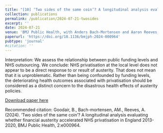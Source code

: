 ```yaml
---
title: "[10] ‘Two sides of the same coin’? A longitudinal analysis evaluating whether financial austerity accelerated NHS privatisation in England 2013-2020"
collection: publications
permalink: /publication/2024-07-21-twosides
excerpt: ''
date: 2024-07-21
venue: 'BMJ Public Health, with Anders Bach-Mortensen and Aaron Reeves'
paperurl: 'https://doi.org/10.1136/bmjph-2024-000964'
pubtype: 'journal'
#citation: ''
---
```

Interpretation: We assess the relationship between public funding levels and NHS outsourcing. We conclude: NHS privatisation at the local level does not appear to be a direct response to or result of austerity. That does not mean that it is unproblematic. Rather than being confounded by funding levels, the deteriorating health outcomes associated with privatisation should be considered as a distinct concern to the disastrous health effects of austerity policies.

[Download paper here](https://doi.org/10.1136/bmjph-2024-000964)


Recommended citation: Goodair, B., Bach-mortensen, AM., Reeves, A. (2024). ‘Two sides of the same coin’? A longitudinal analysis evaluating whether financial austerity accelerated NHS privatisation in England 2013-2020, BMJ Public Health, 2:e000964.


